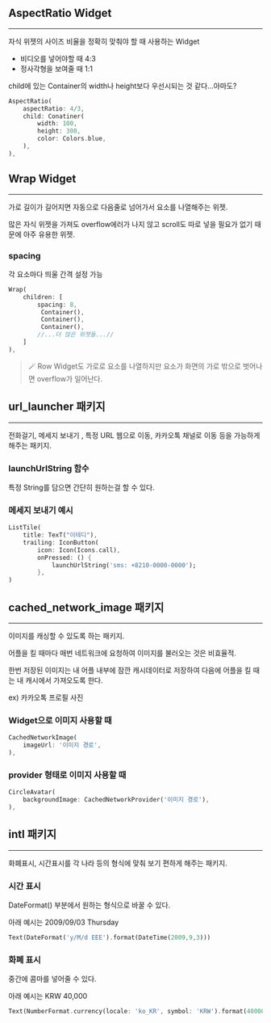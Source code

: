 ## AspectRatio Widget

---

자식 위젯의 사이즈 비율을 정확히 맞춰야 할 때 사용하는 Widget

- 비디오를 넣어야할 때 4:3
- 정사각형을 보여줄 때 1:1

child에 있는 Container의 width나 height보다 우선시되는 것 같다…아마도?

```dart
AspectRatio(
	aspectRatio: 4/3,
	child: Conatiner(
		width: 100,
		height: 300,
		color: Colors.blue,
	),
),
```

## Wrap Widget

---

가로 길이가 길어지면 자동으로 다음줄로 넘어가서 요소를 나열해주는 위젯.

많은 자식 위젯을 가져도 overflow에러가 나지 않고 scroll도 따로 넣을 필요가 없기 때문에 아주 유용한 위젯.

### spacing

각 요소마다 띄울 간격 설정 가능

```dart
Wrap(
	children: [
		spacing: 8,
		 Container(),
		 Container(),
		 Container(),
		//...더 많은 위젯들...//
	]
),
```

> 🪄 Row Widget도 가로로 요소를 나열하지만 요소가 화면의 가로 밖으로 벗어나면 overflow가 일어난다.

## url_launcher 패키지

---

전화걸기, 메세지 보내기 , 특정 URL 웹으로 이동, 카카오톡 채널로 이동 등을 가능하게 해주는 패키지.

### launchUrlString 함수

특정 String를 담으면 간단히 원하는걸 할 수 있다.

### 메세지 보내기 예시

```dart
ListTile(
	title: TexT("이테디"),
	trailing: IconButton(
		icon: Icon(Icons.call),
		onPressed: () {
			launchUrlString('sms: +8210-0000-0000');
		},
)
```

## cached_network_image 패키지

---

이미지를 캐싱할 수 있도록 하는 패키지.

어플을 킬 때마다 매번 네트워크에 요청하여 이미지를 불러오는 것은 비효율적.

한번 저장된 이미지는 내 어플 내부에 잠깐 캐시데이터로 저장하여 다음에 어플을 킬 때는 내 캐시에서 가져오도록 한다.

ex) 카카오톡 프로필 사진

### Widget으로 이미지 사용할 때

```dart
CachedNetworkImage(
	imageUrl: '이미지 경로',
),
```

### provider 형태로 이미지 사용할 때

```dart
CircleAvatar(
	backgroundImage: CachedNetworkProvider('이미지 경로'),
),
```

## intl 패키지

---

화폐표시, 시간표시를 각 나라 등의 형식에 맞춰 보기 편하게 해주는 패키지.

### 시간 표시

DateFormat() 부분에서 원하는 형식으로 바꿀 수 있다.

아래 예시는 2009/09/03 Thursday

```dart
Text(DateFormat('y/M/d EEE').format(DateTime(2009,9,3)))
```

### 화폐 표시

중간에 콤마를 넣어줄 수 있다.

아래 예시는 KRW 40,000

```dart
Text(NumberFormat.currency(locale: 'ko_KR', symbol: 'KRW').format(40000))
```
